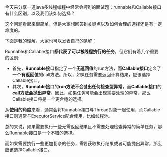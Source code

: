 今天来分享一道java多线程编程中经常会问到的面试题：runnable和Callable接口有什么区别，以及我们该如何选择？

这个问题看起来很简单，但是大家想回答到关键点以及如何合理的选择还是有一定难度的。

下面是我的理解，大家也可以发表自己的见解：

Runnable和Callable接口**都代表了可以被线程执行的任务**，但它们有着几个重要的区别:

+ 首先，**Runnable接口**指定了一个**无返回值**的run方法，而**Callable接口**定义了一个**有返回值**的call方法。所以，如果任务需要返回计算结果，应该选择Callable接口。
+ 其次，**Runnable接口**的**run方法不会抛出任何检查型异常**，而**Callable接口**的**call方法会抛出异常**。因此，如果任务可能会出现需要处理的异常，那么Callable接口将是一个更合适的选择。

从**使用的角度**来看，通常会将Runnable接口与Thread对象一起使用，而Callable接口则通常与ExecutorService配合使用，比如线程池。

总的来说，如果需要执行一些无需返回结果且不需要处理检查异常的简单任务，那么Runnable接口是一个不错的选择。

而如果需要执行一些更加复杂的任务，需要获取执行结果或者可能抛出异常，那么应该选择Callable接口。

